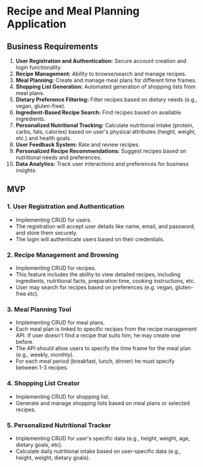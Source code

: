 # Recipe and Meal Planning Application

## Business Requirements

1. **User Registration and Authentication:** Secure account creation and login functionality.
2. **Recipe Management:** Ability to browse/search and manage recipes.
3. **Meal Planning:** Create and manage meal plans for different time frames.
4. **Shopping List Generation:** Automated generation of shopping lists from meal plans.
5. **Dietary Preference Filtering:** Filter recipes based on dietary needs (e.g., vegan, gluten-free).
6. **Ingredient-Based Recipe Search:** Find recipes based on available ingredients.
7. **Personalized Nutritional Tracking:** Calculate nutritional intake (protein, carbs, fats, calories) based on user's physical attributes (height, weight, etc.) and health goals.
8. **User Feedback System:** Rate and review recipes.
9. **Personalized Recipe Recommendations:** Suggest recipes based on nutritional needs and preferences.
10. **Data Analytics:** Track user interactions and preferences for business insights.

## MVP

### 1. User Registration and Authentication
- Implementing CRUD for users.
- The registration will accept user details like name, email, and password, and store them securely.
- The login will authenticate users based on their credentials.

### 2. Recipe Management and Browsing
- Implementing CRUD for recipes.
- This feature includes the ability to view detailed recipes, including ingredients, nutritional facts, preparation time, cooking instructions, etc.
- User may search for recipes based on preferences (e.g. vegan, gluten-free etc).

### 3. Meal Planning Tool
- Implementing CRUD for meal plans.
- Each meal plan is linked to specific recipes from the recipe management API. If user doesn't find a recipe that suits him, he may create one before.
- The API should allow users to specify the time frame for the meal plan (e.g., weekly, monthly).
- For each meal period (breakfast, lunch, dinner) he must specify between 1-3 recipes.

### 4. Shopping List Creator
- Implementing CRUD for shopping list.
- Generate and manage shopping lists based on meal plans or selected recipes.

### 5. Personalized Nutritional Tracker
- Implementing CRUD for user's specific data (e.g., height, weight, age, dietary goals, etc).
- Calculate daily nutritional intake based on user-specific data (e.g., height, weight, dietary goals).

